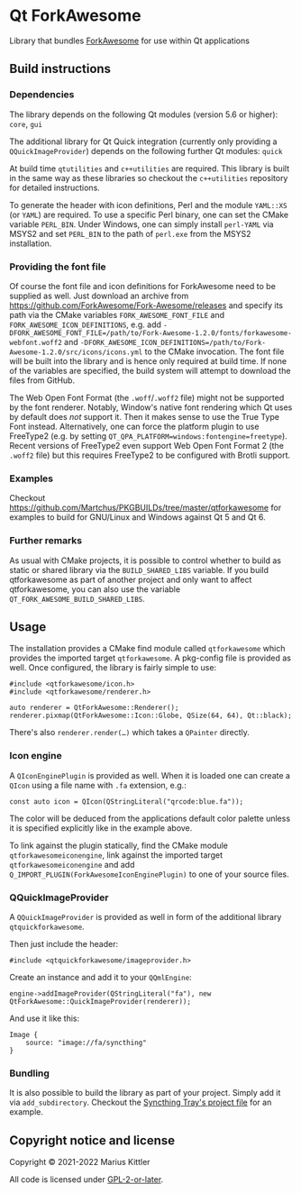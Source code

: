 # Qt ForkAwesome
Library that bundles [ForkAwesome](https://forkaweso.me) for use within Qt
applications

## Build instructions

### Dependencies
The library depends on the following Qt modules (version 5.6 or higher):
`core`, `gui`

The additional library for Qt Quick integration (currently only providing a
`QQuickImageProvider`) depends on the following further Qt modules: `quick`

At build time `qtutilities` and `c++utilities` are required. This library is
built in the same way as these libraries so checkout the `c++utilities`
repository for detailed instructions.

To generate the header with icon definitions, Perl and the module `YAML::XS` (or
`YAML`) are required. To use a specific Perl binary, one can set the CMake
variable `PERL_BIN`. Under Windows, one can simply install `perl-YAML` via MSYS2
and set `PERL_BIN` to the path of `perl.exe` from the MSYS2 installation.

### Providing the font file
Of course the font file and icon definitions for ForkAwesome need to be
supplied as well.
Just download an archive from https://github.com/ForkAwesome/Fork-Awesome/releases
and specify its path via the CMake variables `FORK_AWESOME_FONT_FILE`
and `FORK_AWESOME_ICON_DEFINITIONS`, e.g. add
`-DFORK_AWESOME_FONT_FILE=/path/to/Fork-Awesome-1.2.0/fonts/forkawesome-webfont.woff2`
and
`-DFORK_AWESOME_ICON_DEFINITIONS=/path/to/Fork-Awesome-1.2.0/src/icons/icons.yml`
to the CMake invocation. The font file will be built into the library and
is hence only required at build time. If none of the variables are specified,
the build system will attempt to download the files from GitHub.

The Web Open Font Format (the `.woff`/`.woff2` file) might not be supported by
the font renderer. Notably, Window's native font rendering which Qt uses by
default does *not* support it. Then it makes sense to use the True Type Font
instead. Alternatively, one can force the platform plugin to use FreeType2 (e.g.
by setting `QT_QPA_PLATFORM=windows:fontengine=freetype`). Recent versions of
FreeType2 even support Web Open Font Format 2 (the `.woff2` file) but this
requires FreeType2 to be configured with Brotli support.

### Examples
Checkout https://github.com/Martchus/PKGBUILDs/tree/master/qtforkawesome for
examples to build for GNU/Linux and Windows against Qt 5 and Qt 6.

### Further remarks
As usual with CMake projects, it is possible to control whether to build as
static or shared library via the `BUILD_SHARED_LIBS` variable. If you build
qtforkawesome as part of another project and only want to affect qtforkawesome,
you can also use the variable `QT_FORK_AWESOME_BUILD_SHARED_LIBS`.

## Usage
The installation provides a CMake find module called `qtforkawesome` which
provides the imported target `qtforkawesome`. A pkg-config file is provided as
well. Once configured, the library is fairly simple to use:

```
#include <qtforkawesome/icon.h>
#include <qtforkawesome/renderer.h>

auto renderer = QtForkAwesome::Renderer();
renderer.pixmap(QtForkAwesome::Icon::Globe, QSize(64, 64), Qt::black);
```

There's also `renderer.render(…)` which takes a `QPainter` directly.

### Icon engine
A `QIconEnginePlugin` is provided as well. When it is loaded one can
create a `QIcon` using a file name with `.fa` extension, e.g.:

```
const auto icon = QIcon(QStringLiteral("qrcode:blue.fa"));
```

The color will be deduced from the applications default color palette unless it
is specified explicitly like in the example above.

To link against the plugin statically, find the CMake module
`qtforkawesomeiconengine`, link against the imported target
`qtforkawesomeiconengine` and add `Q_IMPORT_PLUGIN(ForkAwesomeIconEnginePlugin)`
to one of your source files.

### QQuickImageProvider
A `QQuickImageProvider` is provided as well in form of the additional library
`qtquickforkawesome`.

Then just include the header:

```
#include <qtquickforkawesome/imageprovider.h>
```

Create an instance and add it to your `QQmlEngine`:

```
engine->addImageProvider(QStringLiteral("fa"), new QtForkAwesome::QuickImageProvider(renderer));
```

And use it like this:
```
Image {
    source: "image://fa/syncthing"
}
```

### Bundling
It is also possible to build the library as part of your project. Simply add
it via `add_subdirectory`. Checkout the
[Syncthing Tray's project file](https://github.com/Martchus/syncthingtray/blob/master/CMakeLists.txt)
for an example.

## Copyright notice and license
Copyright © 2021-2022 Marius Kittler

All code is licensed under [GPL-2-or-later](LICENSE).
